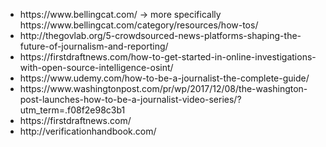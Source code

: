 
<ul>
  <li>https://www.bellingcat.com/ -> more specifically https://www.bellingcat.com/category/resources/how-tos/</li>
  <li>http://thegovlab.org/5-crowdsourced-news-platforms-shaping-the-future-of-journalism-and-reporting/</li>
  <li>https://firstdraftnews.com/how-to-get-started-in-online-investigations-with-open-source-intelligence-osint/</li>
  <li>https://www.udemy.com/how-to-be-a-journalist-the-complete-guide/</li>
  <li>https://www.washingtonpost.com/pr/wp/2017/12/08/the-washington-post-launches-how-to-be-a-journalist-video-series/?utm_term=.f08f2e98c3b1</li>
  <li>https://firstdraftnews.com/</li>
  <li>http://verificationhandbook.com/</li>
</ul>

